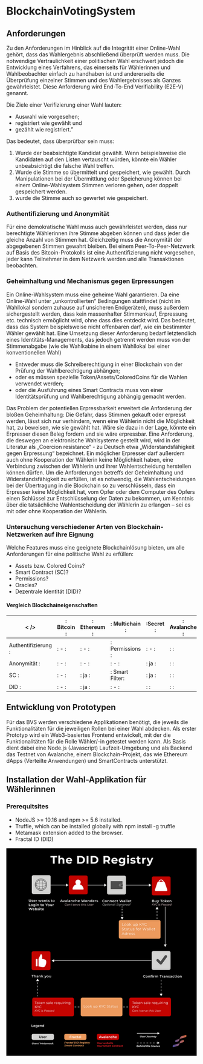 # BlockchainVotingSystem

## Anforderungen

Zu den Anforderungen im Hinblick auf die Integrität einer Online-Wahl gehört, dass das Wahlergebnis abschließend überprüft werden muss. Die notwendige Vertraulichkeit einer politischen Wahl erschwert jedoch die Entwicklung eines Verfahrens, das einerseits für Wählerinnen und Wahlbeobachter einfach zu handhaben ist und andererseits die Überprüfung einzelner Stimmen und des Wahlergebnisses als Ganzes gewährleistet. Diese Anforderung wird End-To-End Verifiability (E2E-V) genannt.

Die Ziele einer Verifizierung einer Wahl lauten: 
- Auswahl wie vorgesehen;
- registriert wie gewählt und
- gezählt wie registriert.” 

Das bedeutet, dass überprüfbar sein muss:
1. Wurde der beabsichtigte Kandidat gewählt. Wenn beispielsweise die Kandidaten auf den Listen vertauscht würden, könnte ein Wähler unbeabsichtigt die falsche Wahl treffen.
2. Wurde die Stimme so übermittelt und gespeichert, wie gewählt. Durch Manipulationen bei der Übermittlung oder Speicherung können bei einem Online-Wahlsystem Stimmen verloren gehen, oder doppelt gespeichert werden.
3. wurde die Stimme auch so gewertet wie gespeichert.

### Authentifizierung und Anonymität
Für eine demokratische Wahl muss auch gewährleistet werden, dass nur berechtigte Wählerinnen ihre Stimme abgeben können und dass jeder die gleiche Anzahl von Stimmen hat. Gleichzeitig muss die Anonymität der abgegebenen Stimmen gewahrt bleiben. Bei einem Peer-To-Peer-Netzwerk auf Basis des Bitcoin-Protokolls ist eine Authentifizierung nicht vorgesehen, jeder kann Teilnehmer in dem Netzwerk werden und alle Transaktionen beobachten. 

### Geheimhaltung und Mechanismus gegen Erpressungen
Ein Online-Wahlsystem muss eine geheime Wahl garantieren. Da eine Online-Wahl unter „unkontrollierten“ Bedingungen stattfindet (nicht im Wahllokal sondern zuhause auf unsicheren Endgeräten), muss außerdem sichergestellt werden, dass kein massenhafter Stimmenkauf, Erpressung etc. technisch ermöglicht wird, ohne dass dies entdeckt wird. Das bedeutet, dass das System beispielsweise nicht offenbaren darf, wie ein bestimmter Wähler gewählt hat. Eine Umsetzung dieser Anforderung bedarf letztendlich eines Identitäts-Managements, das jedoch getrennt werden muss von der Stimmenabgabe (wie die Wahlkabine in einem Wahllokal bei einer konventionellen Wahl)
- Entweder muss die Schreiberechtigung in einer Blockchain von der Prüfung der Wahlberechtigung abhängen;
- oder es müssen spezielle Token/Assets/ColoredCoins für die Wahlen verwendet werden;
- oder die Ausführung eines Smart Contracts muss von einer Identitätsprüfung und Wahlberechtigung abhängig gemacht werden.

Das Problem der potentiellen Erpressbarkeit erweitert die Anforderung der bloßen Geheimhaltung: Die Gefahr, dass Stimmen gekauft oder erpresst werden, lässt sich nur verhindern, wenn eine Wählerin nicht die Möglichkeit hat, zu beweisen, wie sie gewählt
hat. Wäre sie dazu in der Lage, könnte ein Erpresser diesen Beleg fordern und sie wäre erpressbar. Eine Anforderung, die deswegen an elektronische Wahlsysteme gestellt wird, wird in der Literatur als „Coercion resistance“ - zu Deutsch etwa „Widerstandsfähigkeit gegen Erpressung“ bezeichnet. Ein möglicher Erpresser darf außerdem auch ohne Kooperation der Wählerin keine Möglichkeit haben, eine Verbindung zwischen der Wählerin und ihrer Wahlentscheidung herstellen können dürfen. Um die Anforderungen betreffs der Geheimhaltung und Widerstandsfähigkeit zu erfüllen, ist es notwendig, die Wahlentscheidungen bei der Übertragung in die Blockchain so zu verschlüsseln, dass ein Erpresser keine Möglichkeit hat, vom Opfer oder dem Computer des Opfers einen Schlüssel zur Entschlüsselung der Daten zu bekommen, um Kenntnis über die tatsächliche Wahlentscheidung der Wählerin zu erlangen – sei es mit oder ohne Kooperation der Wählerin.

### Untersuchung verschiedener Arten von Blockchain-Netzwerken auf ihre Eignung
Welche Features muss eine geeignete Blockchainlösung bieten, um alle Anforderungen für eine politische Wahl zu erfüllen:
- Assets bzw. Colored Coins?
- Smart Contract (SC)?
- Permissions?
- Oracles?
- Dezentrale Identität (DID)?


#### Vergleich Blockchaineigenschaften

|<                 />|: Bitcoin :|: Ethereum :|: Multichain  :|:Secret :|: Avalanche :|
|--------------------|-----------|------------|----------------|--------|-------------|
| Authentifizierung :|:    -    :|:     -    :|:  Permissions :|: -    :|:           :|
| Anonymität        :|:    -    :|:     -    :|: -            :|: ja   :|:           :|
| SC                :|:    -    :|:    ja    :|:  Smart Filter:|: ja   :|:           :|
| DID               :|:    -    :|:    ja    :|: -            :|:      :|:           :|


## Entwicklung von Prototypen

Für das BVS werden verschiedene Applikationen benötigt, die jeweils die Funktionalitäten für die jeweiligen Rollen bei einer Wahl abdecken. Als erster Prototyp wird ein Web3-basiertes Frontend entwickelt, mit der die Funktionalitäten für die Rolle Wähler/-in getestet werden kann. Als Basis dient dabei eine Node.js (Javascript) Laufzeit-Umgebung und als Backend das Testnet von Avalanche, einem Blockchain-Projekt, das wie Ethereum dApps (Verteilte Anwendungen) und SmartContracts unterstützt.

## Installation der Wahl-Applikation für Wählerinnen

### Prerequitsites
- NodeJS >= 10.16 and npm >= 5.6 installed.
- Truffle, which can be installed globally with npm install -g truffle
- Metamask extension added to the browser.
- Fractal ID (DID)

<img src="./images/DID_Registry_FractalID.png" />
